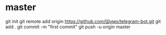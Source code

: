 # master
git init
git remote add origin https://github.com/Шумо/telegram-bot.git
git add .
git commit -m "first commit"
git push -u origin master
